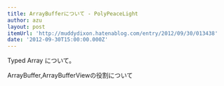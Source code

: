```yaml
---
title: ArrayBufferについて - PolyPeaceLight
author: azu
layout: post
itemUrl: 'http://muddydixon.hatenablog.com/entry/2012/09/30/013438'
date: '2012-09-30T15:00:00.000Z'
---
```

Typed Array について。

ArrayBuffer,ArrayBufferViewの役割について
